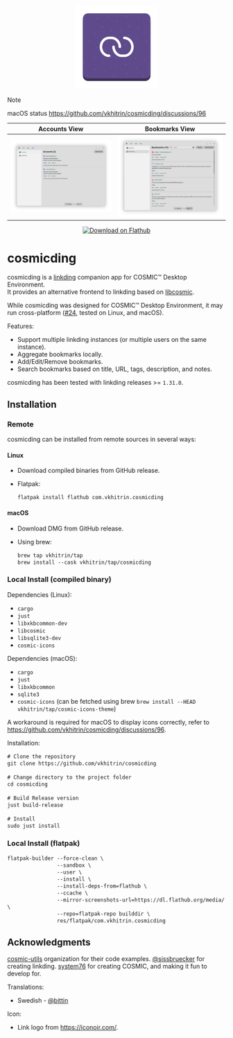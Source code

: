 <p align="center">
  <img alt="cosmicding logo" src="./res/icons/hicolor/scalable/apps/com.vkhitrin.cosmicding.svg" alt="Logo" height="192px" width="192px">
</p>

> [!NOTE]
> macOS status <https://github.com/vkhitrin/cosmicding/discussions/96>

|                  Accounts View                   |                   Bookmarks View                   |
| :----------------------------------------------: | :------------------------------------------------: |
| ![Accounts View](./res/screenshots/accounts.png) | ![Bookmarks View](./res/screenshots/bookmarks.png) |

<p align="center"><a href='https://flathub.org/apps/com.vkhitrin.cosmicding'><img width='190' alt='Download on Flathub' src='https://flathub.org/api/badge?locale=en'/></a></p>

# cosmicding

cosmicding is a [linkding](https://github.com/sissbruecker/linkding) companion app for COSMIC™ Desktop Environment.  
It provides an alternative frontend to linkding based on [libcosmic](https://github.com/pop-os/libcosmic).

While cosmicding was designed for COSMIC™ Desktop Environment, it may run cross-platform ([#24](https://github.com/vkhitrin/cosmicding/issues/24),
tested on Linux, and macOS).

Features:

- Support multiple linkding instances (or multiple users on the same instance).
- Aggregate bookmarks locally.
- Add/Edit/Remove bookmarks.
- Search bookmarks based on title, URL, tags, description, and notes.

cosmicding has been tested with linkding releases >= `1.31.0`.

## Installation

### Remote

cosmicding can be installed from remote sources in several ways:

#### Linux

- Download compiled binaries from GitHub release.
- Flatpak:

  ```shell
  flatpak install flathub com.vkhitrin.cosmicding
  ```

#### macOS

- Download DMG from GitHub release.
- Using brew:

  ```shell
  brew tap vkhitrin/tap
  brew install --cask vkhitrin/tap/cosmicding
  ```

### Local Install (compiled binary)

Dependencies (Linux):

- `cargo`
- `just`
- `libxkbcommon-dev`
- `libcosmic`
- `libsqlite3-dev`
- `cosmic-icons`

Dependencies (macOS):

- `cargo`
- `just`
- `libxkbcommon`
- `sqlite3`
- `cosmic-icons` (can be fetched using brew `brew install --HEAD vkhitrin/tap/cosmic-icons-theme`)

A workaround is required for macOS to display icons correctly, refer to <https://github.com/vkhitrin/cosmicding/discussions/96>.

Installation:

```shell
# Clone the repository
git clone https://github.com/vkhitrin/cosmicding

# Change directory to the project folder
cd cosmicding

# Build Release version
just build-release

# Install
sudo just install
```

### Local Install (flatpak)

```shell
flatpak-builder --force-clean \
                --sandbox \
                --user \
                --install \
                --install-deps-from=flathub \
                --ccache \
                --mirror-screenshots-url=https://dl.flathub.org/media/ \
                --repo=flatpak-repo builddir \
                res/flatpak/com.vkhitrin.cosmicding
```

## Acknowledgments

[cosmic-utils](https://github.com/cosmic-utils) organization for their code examples.
[@sissbruecker](https://github.com/sissbruecker) for creating linkding.
[system76](https://system76.com) for creating COSMIC, and making it fun to develop for.

Translations:

- Swedish - [@bittin](https://github.com/bittin)

Icon:

- Link logo from <https://iconoir.com/>.
